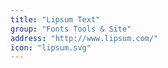 ```yaml
---
title: "Lipsum Text"
group: "Fonts Tools & Site"
address: "http://www.lipsum.com/"
icon: "lipsum.svg"
---
```


